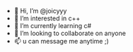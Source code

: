 - 👋 Hi, I’m @joicyyy
- 👀 I’m interested in c++
- 🌱 I’m currently learning c#
- 💞️ I’m looking to collaborate on anyone
- 📫 u can message me anytime ;) 

<!---
joicyyy/joicyyy is a ✨ special ✨ repository because its `README.md` (this file) appears on your GitHub profile.
You can click the Preview link to take a look at your changes.
--->

